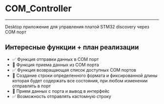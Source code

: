 # COM_Controller
____
Desktop приложение для управления платой STM32 discovery через COM порт
## Интересные функции + план реализации
- :white_check_mark: Функция отправки данных в COM порт
- :black_square_button: Функция приема данных из COM порта
- :white_check_mark: Функция возвращающая список доступных COM портов
- :black_square_button: Создание строки определенного формата и фиксированной длины которая будет содержать все состояния, при любом изменении отправлять в порт
- :black_square_button: Прием данных с порта и вывод в интерфейс
- :white_check_mark: Возможность отправлять кастомную строку
